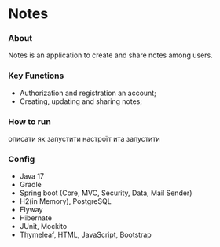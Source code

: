 # **Notes**
### **About**
Notes is an application to create and share notes among users. 

### **Key Functions**
- Authorization and registration an acсount;
- Creating, updating and sharing notes;

### **How to run**
описати як запустити настроїт ита запустити 

### **Config**
- Java 17
- Gradle
- Spring boot (Core, MVC, Security, Data, Mail Sender)
- H2(in Memory), PostgreSQL
- Flyway
- Hibernate 
- JUnit, Mockito
- Thymeleaf, HTML, JavaScript, Bootstrap



